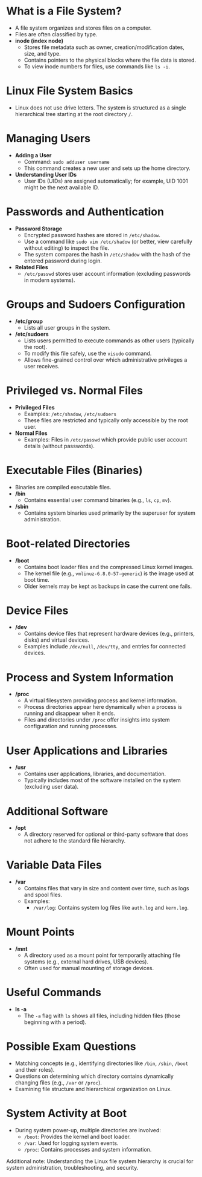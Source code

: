 # What is a File System?
- A file system organizes and stores files on a computer.
- Files are often classified by type.
- **inode (index node)**
	- Stores file metadata such as owner, creation/modification dates, size, and type.
	- Contains pointers to the physical blocks where the file data is stored.
	- To view inode numbers for files, use commands like `ls -i`.

# Linux File System Basics
- Linux does not use drive letters. The system is structured as a single hierarchical tree starting at the root directory `/`.

# Managing Users
- **Adding a User**
	- Command: `sudo adduser username`
	- This command creates a new user and sets up the home directory.
- **Understanding User IDs**
	- User IDs (UIDs) are assigned automatically; for example, UID 1001 might be the next available ID.
	
# Passwords and Authentication
- **Password Storage**
	- Encrypted password hashes are stored in `/etc/shadow`.
	- Use a command like `sudo vim /etc/shadow` (or better, view carefully without editing) to inspect the file.
	- The system compares the hash in `/etc/shadow` with the hash of the entered password during login.
- **Related Files**
	- `/etc/passwd` stores user account information (excluding passwords in modern systems).

# Groups and Sudoers Configuration
- **/etc/group**
	- Lists all user groups in the system.
- **/etc/sudoers**
	- Lists users permitted to execute commands as other users (typically the root).
	- To modify this file safely, use the `visudo` command.
	- Allows fine-grained control over which administrative privileges a user receives.

# Privileged vs. Normal Files
- **Privileged Files**
	- Examples: `/etc/shadow`, `/etc/sudoers`
	- These files are restricted and typically only accessible by the root user.
- **Normal Files**
	- Examples: Files in `/etc/passwd` which provide public user account details (without passwords).

# Executable Files (Binaries)
- Binaries are compiled executable files.
- **/bin**
	- Contains essential user command binaries (e.g., `ls`, `cp`, `mv`).
- **/sbin**
	- Contains system binaries used primarily by the superuser for system administration.

# Boot-related Directories
- **/boot**
	- Contains boot loader files and the compressed Linux kernel images.
	- The kernel file (e.g., `vmlinuz-6.8.0-57-generic`) is the image used at boot time.
	- Older kernels may be kept as backups in case the current one fails.

# Device Files
- **/dev**
	- Contains device files that represent hardware devices (e.g., printers, disks) and virtual devices.
	- Examples include `/dev/null`, `/dev/tty`, and entries for connected devices.

# Process and System Information
- **/proc**
	- A virtual filesystem providing process and kernel information.
	- Process directories appear here dynamically when a process is running and disappear when it ends.
	- Files and directories under `/proc` offer insights into system configuration and running processes.

# User Applications and Libraries
- **/usr**
	- Contains user applications, libraries, and documentation.
	- Typically includes most of the software installed on the system (excluding user data).

# Additional Software
- **/opt**
	- A directory reserved for optional or third-party software that does not adhere to the standard file hierarchy.

# Variable Data Files
- **/var**
	- Contains files that vary in size and content over time, such as logs and spool files.
	- Examples:
		- `/var/log`: Contains system log files like `auth.log` and `kern.log`.

# Mount Points
- **/mnt**
	- A directory used as a mount point for temporarily attaching file systems (e.g., external hard drives, USB devices).
	- Often used for manual mounting of storage devices.

# Useful Commands
- **ls -a**
	- The `-a` flag with `ls` shows all files, including hidden files (those beginning with a period).

# Possible Exam Questions
- Matching concepts (e.g., identifying directories like `/bin`, `/sbin`, `/boot` and their roles).
- Questions on determining which directory contains dynamically changing files (e.g., `/var` or `/proc`).
- Examining file structure and hierarchical organization on Linux.

# System Activity at Boot
- During system power-up, multiple directories are involved:
	- `/boot`: Provides the kernel and boot loader.
	- `/var`: Used for logging system events.
	- `/proc`: Contains processes and system information.
	
Additional note: Understanding the Linux file system hierarchy is crucial for system administration, troubleshooting, and security.


